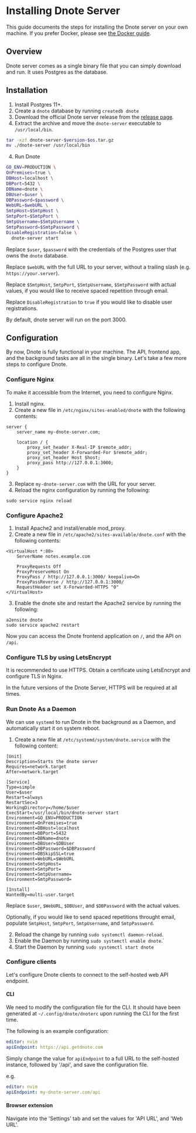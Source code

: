 # Installing Dnote Server

This guide documents the steps for installing the Dnote server on your own machine. If you prefer Docker, please see [the Docker guide](https://github.com/dnote/dnote/blob/master/host/docker/README.md).

## Overview

Dnote server comes as a single binary file that you can simply download and run. It uses Postgres as the database.

## Installation

1. Install Postgres 11+.
2. Create a `dnote` database by running `createdb dnote`
3. Download the official Dnote server release from the [release page](https://github.com/dnote/dnote/releases).
4. Extract the archive and move the `dnote-server` executable to `/usr/local/bin`.

```bash
tar -xzf dnote-server-$version-$os.tar.gz
mv ./dnote-server /usr/local/bin
```

4. Run Dnote

```bash
GO_ENV=PRODUCTION \
OnPremises=true \
DBHost=localhost \
DBPort=5432 \
DBName=dnote \
DBUser=$user \
DBPassword=$password \
WebURL=$webURL \
SmtpHost=$SmtpHost \
SmtpPort=$SmtpPort \
SmtpUsername=$SmtpUsername \
SmtpPassword=$SmtpPassword \
DisableRegistration=false \
  dnote-server start
```

Replace `$user`, `$password` with the credentials of the Postgres user that owns the `dnote` database.

Replace `$webURL` with the full URL to your server, without a trailing slash (e.g. `https://your.server`).

Replace `$SmtpHost`, `SmtpPort`, `$SmtpUsername`, `$SmtpPassword` with actual values, if you would like to receive spaced repetition through email.

Replace `DisableRegistration` to `true` if you would like to disable user registrations.

By default, dnote server will run on the port 3000.

## Configuration

By now, Dnote is fully functional in your machine. The API, frontend app, and the background tasks are all in the single binary. Let's take a few more steps to configure Dnote.

### Configure Nginx

To make it accessible from the Internet, you need to configure Nginx.

1. Install nginx.
2. Create a new file in `/etc/nginx/sites-enabled/dnote` with the following contents:

```
server {
	server_name my-dnote-server.com;

	location / {
		proxy_set_header X-Real-IP $remote_addr;
		proxy_set_header X-Forwarded-For $remote_addr;
		proxy_set_header Host $host;
		proxy_pass http://127.0.0.1:3000;
	}
}
```
3. Replace `my-dnote-server.com` with the URL for your server.
4. Reload the nginx configuration by running the following:

```
sudo service nginx reload
```

### Configure Apache2

1. Install Apache2 and install/enable mod_proxy.
2. Create a new file in `/etc/apache2/sites-available/dnote.conf` with the following contents:

```
<VirtualHost *:80>
    ServerName notes.example.com

    ProxyRequests Off
    ProxyPreserveHost On
    ProxyPass / http://127.0.0.1:3000/ keepalive=On
    ProxyPassReverse / http://127.0.0.1:3000/
    RequestHeader set X-Forwarded-HTTPS "0"
</VirtualHost>
```

3. Enable the dnote site and restart the Apache2 service by running the following:

```
a2ensite dnote
sudo service apache2 restart
```

Now you can access the Dnote frontend application on `/`, and the API on `/api`.

### Configure TLS by using LetsEncrypt

It is recommended to use HTTPS. Obtain a certificate using LetsEncrypt and configure TLS in Nginx.

In the future versions of the Dnote Server, HTTPS will be required at all times.

### Run Dnote As a Daemon

We can use `systemd` to run Dnote in the background as a Daemon, and automatically start it on system reboot.

1. Create a new file at `/etc/systemd/system/dnote.service` with the following content:

```
[Unit]
Description=Starts the dnote server
Requires=network.target
After=network.target

[Service]
Type=simple
User=$user
Restart=always
RestartSec=3
WorkingDirectory=/home/$user
ExecStart=/usr/local/bin/dnote-server start
Environment=GO_ENV=PRODUCTION
Environment=OnPremises=true
Environment=DBHost=localhost
Environment=DBPort=5432
Environment=DBName=dnote
Environment=DBUser=$DBUser
Environment=DBPassword=$DBPassword
Environment=DBSkipSSL=true
Environment=WebURL=$WebURL
Environment=SmtpHost=
Environment=SmtpPort=
Environment=SmtpUsername=
Environment=SmtpPassword=

[Install]
WantedBy=multi-user.target
```

Replace `$user`, `$WebURL`, `$DBUser`, and `$DBPassword` with the actual values.

Optionally, if you would like to send spaced repetitions throught email, populate `SmtpHost`, `SmtpPort`, `SmtpUsername`, and `SmtpPassword`.

2. Reload the change by running `sudo systemctl daemon-reload`.
3. Enable the Daemon  by running `sudo systemctl enable dnote`.`
4. Start the Daemon by running `sudo systemctl start dnote`

### Configure clients

Let's configure Dnote clients to connect to the self-hosted web API endpoint.

#### CLI

We need to modify the configuration file for the CLI. It should have been generated at `~/.config/dnote/dnoterc` upon running the CLI for the first time.

The following is an example configuration:

```yaml
editor: nvim
apiEndpoint: https://api.getdnote.com
```

Simply change the value for `apiEndpoint` to a full URL to the self-hosted instance, followed by '/api', and save the configuration file.

e.g.

```yaml
editor: nvim
apiEndpoint: my-dnote-server.com/api
```

#### Browser extension

Navigate into the 'Settings' tab and set the values for 'API URL', and 'Web URL'.
